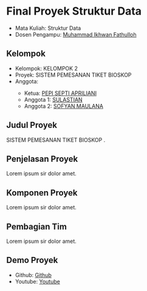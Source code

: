 # Final Proyek Struktur Data
<ul>
  <li>Mata Kuliah: Struktur Data</li>
  <li>Dosen Pengampu: <a href="https://github.com/Muhammad-Ikhwan-Fathulloh">Muhammad Ikhwan Fathulloh</a></li>
</ul>

## Kelompok
<ul>
  <li>Kelompok: KELOMPOK 2</li>
  <li>Proyek: SISTEM PEMESANAN TIKET BIOSKOP</li>
  <li>Anggota:</li>
  <ul>
    <li>Ketua: <a href="">PEPI SEPTI APRILIANI</a></li>
    <li>Anggota 1: <a href="">SULASTIAN </a></li>
    <li>Anggota 2: <a href="">SOFYAN MAULANA </a></li>
  </ul>
</ul>

## Judul Proyek
<p>SISTEM PEMESANAN TIKET BIOSKOP .</p>

## Penjelasan Proyek
<p>Lorem ipsum sir dolor amet.</p>

## Komponen Proyek
<p>Lorem ipsum sir dolor amet.</p>

## Pembagian Tim
<p>Lorem ipsum sir dolor amet.</p>

## Demo Proyek
<ul>
  <li>Github: <a href="">Github</a></li>
  <li>Youtube: <a href="">Youtube</a></li>
</ul>
